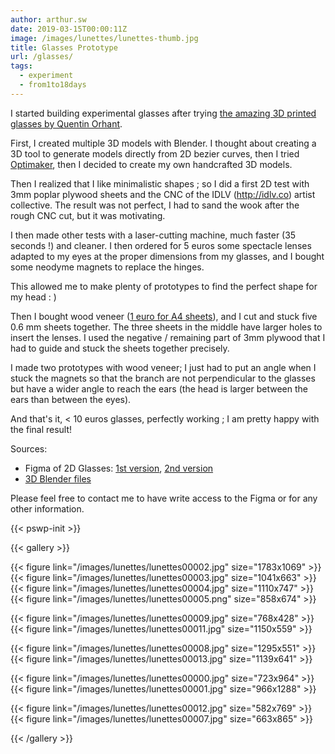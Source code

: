 ```yaml
---
author: arthur.sw
date: 2019-03-15T00:00:11Z
image: /images/lunettes/lunettes-thumb.jpg
title: Glasses Prototype
url: /glasses/
tags:
  - experiment
  - from1to18days
---
```


I started building experimental glasses after trying [the amazing 3D printed glasses by Quentin Orhant](http://cirion.tumblr.com/post/150832053041).

First, I created multiple 3D models with Blender. I thought about creating a 3D tool to generate models directly from 2D bezier curves, then I tried [Optimaker](https://www.optimaker.eu/), then I decided to create my own handcrafted 3D models.

Then I realized that I like minimalistic shapes ; so I did a first 2D test with 3mm poplar plywood sheets and the CNC of the IDLV (http://idlv.co) artist collective. The result was not perfect, I had to sand the wook after the rough CNC cut, but it was motivating.

I then made other tests with a laser-cutting machine, much faster (35 seconds !) and cleaner. I then ordered for 5 euros some spectacle lenses adapted to my eyes at the proper dimensions from my glasses, and I bought some neodyme magnets to replace the hinges.

This allowed me to make plenty of prototypes to find the perfect shape for my head : )

Then I bought wood veneer ([1 euro for A4 sheets](https://webshop.decospan.com/fr/decospan-2/decospan-echantillon-amara)), and I cut and stuck five 0.6 mm sheets together. The three sheets in the middle have larger holes to insert the lenses. I used the negative / remaining part of 3mm plywood that I had to guide and stuck the sheets together precisely.

I made two prototypes with wood veneer; I just had to put an angle when I stuck the magnets so that the branch are not perpendicular to the glasses but have a wider angle to reach the ears (the head is larger between the ears than between the eyes).

And that's it, < 10 euros glasses, perfectly working ; I am pretty happy with the final result!

Sources: 

 - Figma of 2D Glasses: [1st version](https://www.figma.com/file/af0zHecWxqKOE4NZKnRSsp0i/Lunettes-simples?node-id=0%3A1), [2nd version](https://www.figma.com/file/aaG0ycftfKwQ1yJnqOyI9z8F/Lunettes-Simples?node-id=0%3A1)
 - [3D Blender files](/files/lunettes11.blend.zip)

Please feel free to contact me to have write access to the Figma or for any other information.

{{< pswp-init >}}

{{< gallery >}}


{{< figure link="/images/lunettes/lunettes00002.jpg" size="1783x1069" >}}
{{< figure link="/images/lunettes/lunettes00003.jpg" size="1041x663" >}}
{{< figure link="/images/lunettes/lunettes00004.jpg" size="1110x747" >}}
{{< figure link="/images/lunettes/lunettes00005.png" size="858x674" >}}

{{< figure link="/images/lunettes/lunettes00009.jpg" size="768x428" >}}
{{< figure link="/images/lunettes/lunettes00011.jpg" size="1150x559" >}}
<!-- {{< figure link="/images/lunettes/lunettes00010.jpg" size="885x430" >}} -->
{{< figure link="/images/lunettes/lunettes00008.jpg" size="1295x551" >}}
{{< figure link="/images/lunettes/lunettes00013.jpg" size="1139x641" >}}

{{< figure link="/images/lunettes/lunettes00000.jpg" size="723x964" >}}
{{< figure link="/images/lunettes/lunettes00001.jpg" size="966x1288" >}}
<!-- {{< figure link="/images/lunettes/lunettes00006.jpg" size="632x838" >}} -->
{{< figure link="/images/lunettes/lunettes00012.jpg" size="582x769" >}}
{{< figure link="/images/lunettes/lunettes00007.jpg" size="663x865" >}}


{{< /gallery >}}



